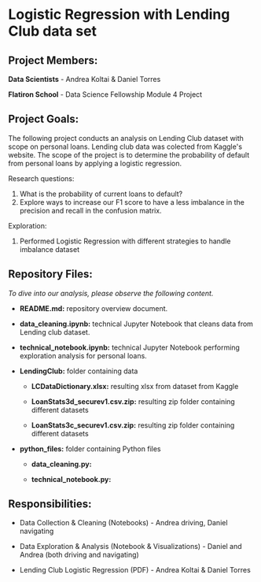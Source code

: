 
# Logistic Regression with Lending Club data set

## Project Members:

**Data Scientists** - Andrea Koltai & Daniel Torres

**Flatiron School** - Data Science Fellowship Module 4 Project

## Project Goals:

The following project conducts an analysis on Lending Club dataset with scope on personal loans. Lending club data was colected from Kaggle's website. The scope of the project is to determine the probability of default from personal loans by applying a logistic regression. 
 

Research questions:
1) What is the probability of current loans to default?
2) Explore ways to increase our F1 score to have a less imbalance in the precision and recall in the confusion matrix.

Exploration:
1. Performed Logistic Regression with different strategies to handle imbalance dataset

## Repository Files:

*To dive into our analysis, please observe the following content.*

- **README.md:** repository overview document.

- **data_cleaning.ipynb:** technical Jupyter Notebook that cleans data from Lending club dataset.

- **technical_notebook.ipynb:** technical Jupyter Notebook performing exploration analysis for personal loans. 

- **LendingClub:** folder containing data

  - **LCDataDictionary.xlsx:** resulting xlsx from dataset from Kaggle

  - **LoanStats3d_securev1.csv.zip:** resulting zip folder containing different datasets
  
  - **LoanStats3c_securev1.csv.zip:** resulting zip folder containing different datasets

- **python_files:** folder containing Python files

  - **data_cleaning.py:**

  - **technical_notebook.py:**


## Responsibilities:

- Data Collection & Cleaning (Notebooks) - Andrea driving, Daniel navigating

- Data Exploration & Analysis (Notebook & Visualizations) - Daniel and Andrea (both driving and navigating)

- Lending Club Logistic Regression (PDF) - Andrea Koltai & Daniel Torres 
